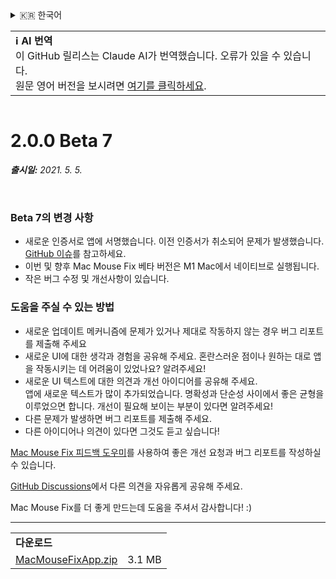 <details>
<summary>🇰🇷 한국어</summary>

[🇬🇧 English (GitHub)](https://github.com/noah-nuebling/mac-mouse-fix/releases/tag/2.0.0-Beta-7)\
[🇦🇩 Català](https://redirect.macmousefix.com/?target=mmf-release&tag=2.0.0-Beta-7&locale=ca)\
[🇩🇪 Deutsch](https://redirect.macmousefix.com/?target=mmf-release&tag=2.0.0-Beta-7&locale=de)\
[🇪🇸 Español](https://redirect.macmousefix.com/?target=mmf-release&tag=2.0.0-Beta-7&locale=es)\
[🇫🇷 Français](https://redirect.macmousefix.com/?target=mmf-release&tag=2.0.0-Beta-7&locale=fr)\
[🇮🇩 Indonesia](https://redirect.macmousefix.com/?target=mmf-release&tag=2.0.0-Beta-7&locale=id)\
[🇮🇹 Italiano](https://redirect.macmousefix.com/?target=mmf-release&tag=2.0.0-Beta-7&locale=it)\
[🇭🇺 Magyar](https://redirect.macmousefix.com/?target=mmf-release&tag=2.0.0-Beta-7&locale=hu)\
[🇳🇱 Nederlands](https://redirect.macmousefix.com/?target=mmf-release&tag=2.0.0-Beta-7&locale=nl)\
[🇵🇱 Polski](https://redirect.macmousefix.com/?target=mmf-release&tag=2.0.0-Beta-7&locale=pl)\
[🇧🇷 Português (Brasil)](https://redirect.macmousefix.com/?target=mmf-release&tag=2.0.0-Beta-7&locale=pt-BR)\
[🇵🇹 Português (Portugal)](https://redirect.macmousefix.com/?target=mmf-release&tag=2.0.0-Beta-7&locale=pt-PT)\
[🇷🇴 Română](https://redirect.macmousefix.com/?target=mmf-release&tag=2.0.0-Beta-7&locale=ro)\
[🇸🇪 Svenska](https://redirect.macmousefix.com/?target=mmf-release&tag=2.0.0-Beta-7&locale=sv)\
[🇻🇳 Tiếng Việt](https://redirect.macmousefix.com/?target=mmf-release&tag=2.0.0-Beta-7&locale=vi)\
[🇹🇷 Türkçe](https://redirect.macmousefix.com/?target=mmf-release&tag=2.0.0-Beta-7&locale=tr)\
[🇨🇿 Čeština](https://redirect.macmousefix.com/?target=mmf-release&tag=2.0.0-Beta-7&locale=cs)\
[🇬🇷 Ελληνικά](https://redirect.macmousefix.com/?target=mmf-release&tag=2.0.0-Beta-7&locale=el)\
[🇷🇺 Русский](https://redirect.macmousefix.com/?target=mmf-release&tag=2.0.0-Beta-7&locale=ru)\
[🇺🇦 Українська](https://redirect.macmousefix.com/?target=mmf-release&tag=2.0.0-Beta-7&locale=uk)\
[🇮🇱 עברית](https://redirect.macmousefix.com/?target=mmf-release&tag=2.0.0-Beta-7&locale=he)\
[🇸🇦 العربية](https://redirect.macmousefix.com/?target=mmf-release&tag=2.0.0-Beta-7&locale=ar)\
[🇮🇳 हिन्दी](https://redirect.macmousefix.com/?target=mmf-release&tag=2.0.0-Beta-7&locale=hi)\
[🇹🇭 ไทย](https://redirect.macmousefix.com/?target=mmf-release&tag=2.0.0-Beta-7&locale=th)\
[🇨🇳 中文 (简体)](https://redirect.macmousefix.com/?target=mmf-release&tag=2.0.0-Beta-7&locale=zh-Hans)\
[🇨🇳 中文 (繁體)](https://redirect.macmousefix.com/?target=mmf-release&tag=2.0.0-Beta-7&locale=zh-Hant)\
[🇭🇰 中文（香港)](https://redirect.macmousefix.com/?target=mmf-release&tag=2.0.0-Beta-7&locale=zh-HK)\
[🇯🇵 日本語](https://redirect.macmousefix.com/?target=mmf-release&tag=2.0.0-Beta-7&locale=ja)\
**🇰🇷 한국어**\
[Help translate Mac Mouse Fix to different languages!](https://github.com/noah-nuebling/mac-mouse-fix/discussions/731)
</details>
<table align=><td>
<b>ℹ️ AI 번역</b><br>
이 GitHub 릴리스는 Claude AI가 번역했습니다. 오류가 있을 수 있습니다.<br>
원문 영어 버전을 보시려면 <a href="https://github.com/noah-nuebling/mac-mouse-fix/releases/tag/2.0.0-Beta-7">여기를 클릭하세요</a>.
</td></table>

<table></table>

# 2.0.0 Beta 7
***출시일:** 2021. 5. 5.*

<br>

### Beta 7의 변경 사항

- 새로운 인증서로 앱에 서명했습니다. 이전 인증서가 취소되어 문제가 발생했습니다. [GitHub 이슈](https://github.com/noah-nuebling/mac-mouse-fix/issues/95)를 참고하세요.
- 이번 및 향후 Mac Mouse Fix 베타 버전은 M1 Mac에서 네이티브로 실행됩니다.
- 작은 버그 수정 및 개선사항이 있습니다.

### 도움을 주실 수 있는 방법

- 새로운 업데이트 메커니즘에 문제가 있거나 제대로 작동하지 않는 경우 버그 리포트를 제출해 주세요
- 새로운 UI에 대한 생각과 경험을 공유해 주세요. 혼란스러운 점이나 원하는 대로 앱을 작동시키는 데 어려움이 있었나요? 알려주세요!
- 새로운 UI 텍스트에 대한 의견과 개선 아이디어를 공유해 주세요.\
   앱에 새로운 텍스트가 많이 추가되었습니다. 명확성과 단순성 사이에서 좋은 균형을 이루었으면 합니다. 개선이 필요해 보이는 부분이 있다면 알려주세요!
- 다른 문제가 발생하면 버그 리포트를 제출해 주세요.
- 다른 아이디어나 의견이 있다면 그것도 듣고 싶습니다!

[Mac Mouse Fix 피드백 도우미](https://github.com/noah-nuebling/mac-mouse-fix/issues/new/choose)를 사용하여 좋은 개선 요청과 버그 리포트를 작성하실 수 있습니다.

[GitHub Discussions](https://github.com/noah-nuebling/mac-mouse-fix/discussions/82)에서 다른 의견을 자유롭게 공유해 주세요.

Mac Mouse Fix를 더 좋게 만드는데 도움을 주셔서 감사합니다! :)

---

<table align="start">
<tr>
    <td colspan=2>
        <b>다운로드</b>
    </td>
</tr>
<tr>
    <td><a href="https://github.com/noah-nuebling/mac-mouse-fix/releases/download/2.0.0-Beta-7/MacMouseFixApp.zip">MacMouseFixApp.zip</a></td>
    <td>3.1 MB</td>
</tr>
</table>